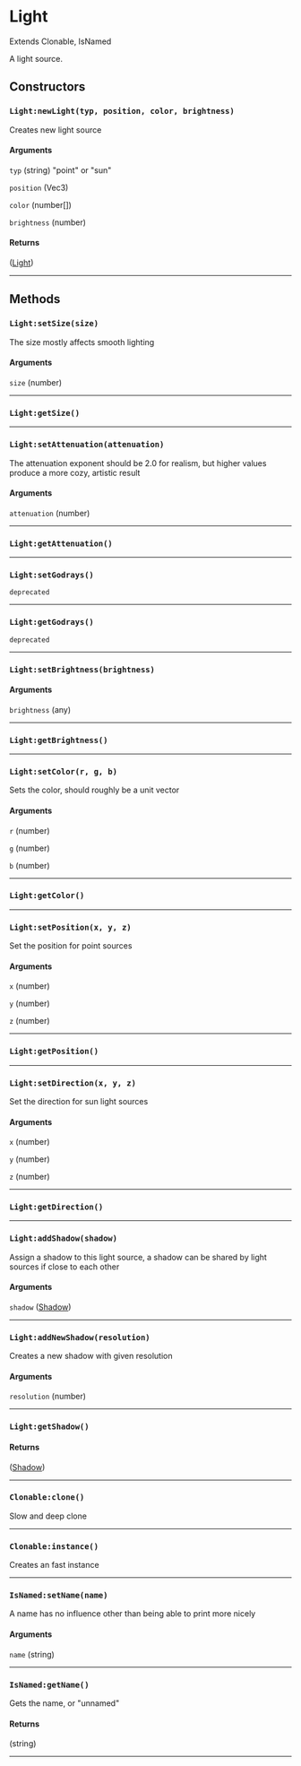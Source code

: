 # Light
Extends Clonable, IsNamed

A light source.
## Constructors
### `Light:newLight(typ, position, color, brightness)`
Creates new light source
#### Arguments
`typ` (string)  "point" or "sun"

`position` (Vec3) 

`color` (number[]) 

`brightness` (number) 

#### Returns
([Light](https://3dreamengine.github.io/3DreamEngine/docu/classes/light)) 


_________________

## Methods
### `Light:setSize(size)`
The size mostly affects smooth lighting
#### Arguments
`size` (number) 


_________________

### `Light:getSize()`


_________________

### `Light:setAttenuation(attenuation)`
The attenuation exponent should be 2.0 for realism, but higher values produce a more cozy, artistic result
#### Arguments
`attenuation` (number) 


_________________

### `Light:getAttenuation()`


_________________

### `Light:setGodrays()`
`deprecated`  


_________________

### `Light:getGodrays()`
`deprecated`  


_________________

### `Light:setBrightness(brightness)`

#### Arguments
`brightness` (any) 


_________________

### `Light:getBrightness()`


_________________

### `Light:setColor(r, g, b)`
Sets the color, should roughly be a unit vector
#### Arguments
`r` (number) 

`g` (number) 

`b` (number) 


_________________

### `Light:getColor()`


_________________

### `Light:setPosition(x, y, z)`
Set the position for point sources
#### Arguments
`x` (number) 

`y` (number) 

`z` (number) 


_________________

### `Light:getPosition()`


_________________

### `Light:setDirection(x, y, z)`
Set the direction for sun light sources
#### Arguments
`x` (number) 

`y` (number) 

`z` (number) 


_________________

### `Light:getDirection()`


_________________

### `Light:addShadow(shadow)`
Assign a shadow to this light source, a shadow can be shared by light sources if close to each other
#### Arguments
`shadow` ([Shadow](https://3dreamengine.github.io/3DreamEngine/docu/classes/shadow)) 


_________________

### `Light:addNewShadow(resolution)`
Creates a new shadow with given resolution
#### Arguments
`resolution` (number) 


_________________

### `Light:getShadow()`

#### Returns
([Shadow](https://3dreamengine.github.io/3DreamEngine/docu/classes/shadow)) 


_________________

### `Clonable:clone()`
Slow and deep clone

_________________

### `Clonable:instance()`
Creates an fast instance

_________________

### `IsNamed:setName(name)`
A name has no influence other than being able to print more nicely
#### Arguments
`name` (string) 


_________________

### `IsNamed:getName()`
Gets the name, or "unnamed"
#### Returns
(string) 


_________________
